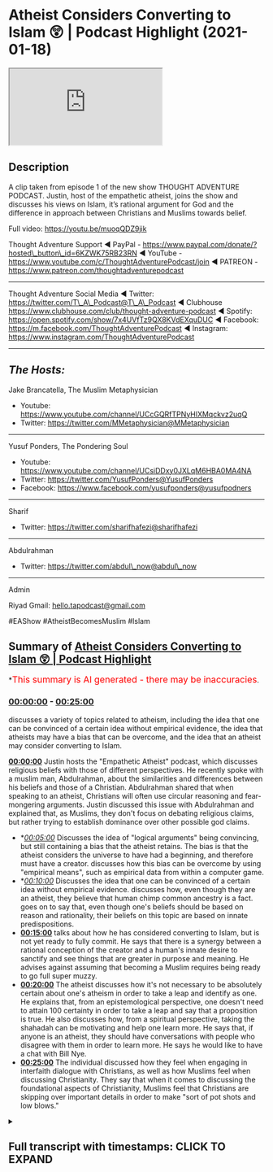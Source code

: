 # Atheist Considers Converting to Islam 😲 | Podcast Highlight (2021-01-18)

<iframe loading='lazy' src='https://www.youtube.com/embed/E9o_fE9QIFc'></iframe>

## Description

A clip taken from episode 1 of the new show THOUGHT ADVENTURE PODCAST. Justin, host of the empathetic atheist, joins the show and discusses his views on Islam, it’s rational argument for God and the difference in approach between Christians and Muslims towards belief.

Full video: https://youtu.be/muoqQDZ9jik

Thought Adventure Support
◄ PayPal - https://www.paypal.com/donate/?hosted\_button\_id=6KZWK75RB23RN
◄ YouTube - https://www.youtube.com/c/ThoughtAdventurePodcast/join
◄ PATREON - https://www.patreon.com/thoughtadventurepodcast

***

Thought Adventure Social Media
◄ Twitter: https://twitter.com/T\_A\_Podcast​​@T\_A\_Podcast
◄ Clubhouse https://www.clubhouse.com/club/thought-adventure-podcast
◄ Spotify: https://open.spotify.com/show/7x4UVfTz9QX8KVdEXquDUC
◄ Facebook: https://m.facebook.com/ThoughtAdventurePodcast
◄ Instagram: https://www.instagram.com/ThoughtAdventurePodcast​

***

## *The Hosts:*

Jake Brancatella, The Muslim Metaphysician

*   Youtube: https://www.youtube.com/channel/UCcGQRfTPNyHlXMqckvz2uqQ
*   Twitter:  https://twitter.com/MMetaphysician​​@MMetaphysician

***

Yusuf Ponders, The Pondering Soul

*   Youtube: https://www.youtube.com/channel/UCsiDDxy0JXLqM6HBA0MA4NA
*   Twitter: https://twitter.com/YusufPonders​​@YusufPonders
*   Facebook: https://www.facebook.com/yusufponders​@yusufpodners

***

Sharif

*   Twitter: https://twitter.com/sharifhafezi​​@sharifhafezi

***

Abdulrahman

*   Twitter: https://twitter.com/abdul\_now​@abdul\_now

***

Admin

Riyad
Gmail: hello.tapodcast@gmail.com

\#EAShow #AtheistBecomesMuslim #Islam

## Summary of [Atheist Considers Converting to Islam 😲 | Podcast Highlight](https://www.youtube.com/watch?v=E9o_fE9QIFc)

\*<span style="color:red; font-size:125%">This summary is AI generated - there may be inaccuracies</span>.

### [00:00:00](https://www.youtube.com/watch?v=E9o_fE9QIFc\&t=0) - [00:25:00](https://www.youtube.com/watch?v=E9o_fE9QIFc\&t=1500)

discusses a variety of topics related to atheism, including the idea that one can be convinced of a certain idea without empirical evidence, the idea that atheists may have a bias that can be overcome, and the idea that an atheist may consider converting to Islam.

**[00:00:00](https://www.youtube.com/watch?v=E9o_fE9QIFc\&t=0)** Justin hosts the "Empathetic Atheist" podcast, which discusses religious beliefs with those of different perspectives. He recently spoke with a muslim man, Abdulrahman, about the similarities and differences between his beliefs and those of a Christian. Abdulrahman shared that when speaking to an atheist, Christians will often use circular reasoning and fear-mongering arguments. Justin discussed this issue with Abdulrahman and explained that, as Muslims, they don't focus on debating religious claims, but rather trying to establish dominance over other possible god claims.

*   \**[00:05:00](https://www.youtube.com/watch?v=E9o_fE9QIFc\&t=300)* Discusses the idea of "logical arguments" being convincing, but still containing a bias that the atheist retains. The bias is that the atheist considers the universe to have had a beginning, and therefore must have a creator.  discusses how this bias can be overcome by using "empirical means", such as empirical data from within a computer game.
*   \**[00:10:00](https://www.youtube.com/watch?v=E9o_fE9QIFc\&t=600)* Discusses the idea that one can be convinced of a certain idea without empirical evidence. discusses how, even though they are an atheist, they believe that human chimp common ancestry is a fact. goes on to say that, even though one's beliefs should be based on reason and rationality, their beliefs on this topic are based on innate predispositions.
*   **[00:15:00](https://www.youtube.com/watch?v=E9o_fE9QIFc\&t=900)** talks about how he has considered converting to Islam, but is not yet ready to fully commit. He says that there is a synergy between a rational conception of the creator and a human's innate desire to sanctify and see things that are greater in purpose and meaning. He advises against assuming that becoming a Muslim requires being ready to go full super muzzy.
*   **[00:20:00](https://www.youtube.com/watch?v=E9o_fE9QIFc\&t=1200)** The atheist discusses how it's not necessary to be absolutely certain about one's atheism in order to take a leap and identify as one. He explains that, from an epistemological perspective, one doesn't need to attain 100 certainty in order to take a leap and say that a proposition is true. He also discusses how, from a spiritual perspective, taking the shahadah can be motivating and help one learn more. He says that, if anyone is an atheist, they should have conversations with people who disagree with them in order to learn more. He says he would like to have a chat with Bill Nye.
*   **[00:25:00](https://www.youtube.com/watch?v=E9o_fE9QIFc\&t=1500)** The individual discussed how they feel when engaging in interfaith dialogue with Christians, as well as how Muslims feel when discussing Christianity. They say that when it comes to discussing the foundational aspects of Christianity, Muslims feel that Christians are skipping over important details in order to make "sort of pot shots and low blows."

<details><summary><h2>Full transcript with timestamps: CLICK TO EXPAND</h2></summary>

[0:00:00](https://youtu.be/E9o_fE9QIFc?t=0) yeah so my name is justin i am the host\
[0:00:02](https://youtu.be/E9o_fE9QIFc?t=2) of the empathetic atheist show\
[0:00:04](https://youtu.be/E9o_fE9QIFc?t=4) uh i've had both uh uh sharif\
[0:00:07](https://youtu.be/E9o_fE9QIFc?t=7) and jake on the show before uh\
[0:00:10](https://youtu.be/E9o_fE9QIFc?t=10) abdulrahman have you been\
[0:00:11](https://youtu.be/E9o_fE9QIFc?t=11) have you been on before in one of the\
[0:00:13](https://youtu.be/E9o_fE9QIFc?t=13) after parties\
[0:00:15](https://youtu.be/E9o_fE9QIFc?t=15) we talk on a daily basis so yeah yeah\
[0:00:18](https://youtu.be/E9o_fE9QIFc?t=18) i didn't know you had all that hair\
[0:00:19](https://youtu.be/E9o_fE9QIFc?t=19) going on man i like it\
[0:00:21](https://youtu.be/E9o_fE9QIFc?t=21) i like it but i think i've only ever\
[0:00:25](https://youtu.be/E9o_fE9QIFc?t=25) been in the\
[0:00:26](https://youtu.be/E9o_fE9QIFc?t=26) the comments admiring all these glorious\
[0:00:28](https://youtu.be/E9o_fE9QIFc?t=28) beards that seem to appear on your show\
[0:00:32](https://youtu.be/E9o_fE9QIFc?t=32) proper son of birds but yeah i host the\
[0:00:34](https://youtu.be/E9o_fE9QIFc?t=34) empathetic atheist show\
[0:00:36](https://youtu.be/E9o_fE9QIFc?t=36) to uh where i have people on uh with\
[0:00:38](https://youtu.be/E9o_fE9QIFc?t=38) different beliefs different uh\
[0:00:39](https://youtu.be/E9o_fE9QIFc?t=39) perspectives on\
[0:00:41](https://youtu.be/E9o_fE9QIFc?t=41) spirituality or supernatural claims\
[0:00:43](https://youtu.be/E9o_fE9QIFc?t=43) anything like that and\
[0:00:45](https://youtu.be/E9o_fE9QIFc?t=45) figure out what they believe and why um\
[0:00:47](https://youtu.be/E9o_fE9QIFc?t=47) i\
[0:00:48](https://youtu.be/E9o_fE9QIFc?t=48) currently do not debate with uh with\
[0:00:51](https://youtu.be/E9o_fE9QIFc?t=51) muslims just for the simple fact that i\
[0:00:53](https://youtu.be/E9o_fE9QIFc?t=53) want to be honest enough\
[0:00:55](https://youtu.be/E9o_fE9QIFc?t=55) uh i don't debate with muslims on islam\
[0:00:57](https://youtu.be/E9o_fE9QIFc?t=57) because\
[0:00:58](https://youtu.be/E9o_fE9QIFc?t=58) i currently don't know enough to even\
[0:01:01](https://youtu.be/E9o_fE9QIFc?t=61) argue\
[0:01:02](https://youtu.be/E9o_fE9QIFc?t=62) against it i'm reading the quran i'm\
[0:01:05](https://youtu.be/E9o_fE9QIFc?t=65) sure\
[0:01:05](https://youtu.be/E9o_fE9QIFc?t=65) every single person in this room has\
[0:01:07](https://youtu.be/E9o_fE9QIFc?t=67) heard me recite multiple quranic verses\
[0:01:10](https://youtu.be/E9o_fE9QIFc?t=70) so i'm learning how to speak uh speak\
[0:01:13](https://youtu.be/E9o_fE9QIFc?t=73) arabic i'm learning how to read and\
[0:01:15](https://youtu.be/E9o_fE9QIFc?t=75) write arabic i want to be able to\
[0:01:17](https://youtu.be/E9o_fE9QIFc?t=77) understand it\
[0:01:19](https://youtu.be/E9o_fE9QIFc?t=79) and it can go either two ways either i'm\
[0:01:22](https://youtu.be/E9o_fE9QIFc?t=82) going to\
[0:01:24](https://youtu.be/E9o_fE9QIFc?t=84) recite the shahada that i've already\
[0:01:25](https://youtu.be/E9o_fE9QIFc?t=85) memorized well\
[0:01:27](https://youtu.be/E9o_fE9QIFc?t=87) i memorized it a few months ago i\
[0:01:29](https://youtu.be/E9o_fE9QIFc?t=89) wouldn't know if i'd be able to do it\
[0:01:30](https://youtu.be/E9o_fE9QIFc?t=90) exactly right now but\
[0:01:32](https://youtu.be/E9o_fE9QIFc?t=92) um but i've memorized it just in case or\
[0:01:34](https://youtu.be/E9o_fE9QIFc?t=94) i will be able to find issues and be\
[0:01:36](https://youtu.be/E9o_fE9QIFc?t=96) able to at a later point be able to uh\
[0:01:39](https://youtu.be/E9o_fE9QIFc?t=99) refute some of the claims that are in\
[0:01:41](https://youtu.be/E9o_fE9QIFc?t=101) the quran uh but\
[0:01:42](https://youtu.be/E9o_fE9QIFc?t=102) as of right now i just ask these guys\
[0:01:44](https://youtu.be/E9o_fE9QIFc?t=104) questions uh try and get their\
[0:01:46](https://youtu.be/E9o_fE9QIFc?t=106) perspective on it\
[0:01:47](https://youtu.be/E9o_fE9QIFc?t=107) because i don't think that it's\
[0:01:48](https://youtu.be/E9o_fE9QIFc?t=108) conducive to tell somebody that they're\
[0:01:51](https://youtu.be/E9o_fE9QIFc?t=111) just not looking at it right you\
[0:01:52](https://youtu.be/E9o_fE9QIFc?t=112) actually jump into what they believe\
[0:01:54](https://youtu.be/E9o_fE9QIFc?t=114) their world view\
[0:01:55](https://youtu.be/E9o_fE9QIFc?t=115) and then see if it's consistent within\
[0:01:58](https://youtu.be/E9o_fE9QIFc?t=118) their own belief system\
[0:01:59](https://youtu.be/E9o_fE9QIFc?t=119) justin i was going to ask you a question\
[0:02:01](https://youtu.be/E9o_fE9QIFc?t=121) actually um\
[0:02:03](https://youtu.be/E9o_fE9QIFc?t=123) so i was going to say uh you've\
[0:02:05](https://youtu.be/E9o_fE9QIFc?t=125) obviously came from a christian\
[0:02:06](https://youtu.be/E9o_fE9QIFc?t=126) background\
[0:02:08](https://youtu.be/E9o_fE9QIFc?t=128) and i think probably these discussions\
[0:02:11](https://youtu.be/E9o_fE9QIFc?t=131) have been the first time you probably\
[0:02:12](https://youtu.be/E9o_fE9QIFc?t=132) interacted with muslims\
[0:02:14](https://youtu.be/E9o_fE9QIFc?t=134) what's your perception in terms of the\
[0:02:16](https://youtu.be/E9o_fE9QIFc?t=136) similarities or differences that you've\
[0:02:18](https://youtu.be/E9o_fE9QIFc?t=138) come across when you talk to christians\
[0:02:20](https://youtu.be/E9o_fE9QIFc?t=140) as opposed to talking to muslims\
[0:02:22](https://youtu.be/E9o_fE9QIFc?t=142) um i don't\
[0:02:26](https://youtu.be/E9o_fE9QIFc?t=146) know a lot of the similarities except\
[0:02:28](https://youtu.be/E9o_fE9QIFc?t=148) that you both believe in\
[0:02:29](https://youtu.be/E9o_fE9QIFc?t=149) a god that's like one of the only\
[0:02:32](https://youtu.be/E9o_fE9QIFc?t=152) different what about the different you\
[0:02:34](https://youtu.be/E9o_fE9QIFc?t=154) know in terms of that the way\
[0:02:35](https://youtu.be/E9o_fE9QIFc?t=155) both groups approach things like belief\
[0:02:38](https://youtu.be/E9o_fE9QIFc?t=158) okay\
[0:02:38](https://youtu.be/E9o_fE9QIFc?t=158) so when speaking to an atheist\
[0:02:41](https://youtu.be/E9o_fE9QIFc?t=161) christians will say\
[0:02:42](https://youtu.be/E9o_fE9QIFc?t=162) i have this book right here\
[0:02:46](https://youtu.be/E9o_fE9QIFc?t=166) read it have faith jesus says so jesus\
[0:02:50](https://youtu.be/E9o_fE9QIFc?t=170) is god\
[0:02:51](https://youtu.be/E9o_fE9QIFc?t=171) and if you don't believe that you're\
[0:02:52](https://youtu.be/E9o_fE9QIFc?t=172) gonna burn in hell and it becomes a\
[0:02:54](https://youtu.be/E9o_fE9QIFc?t=174) circular argument to where\
[0:02:56](https://youtu.be/E9o_fE9QIFc?t=176) god exists because the bible says so and\
[0:02:59](https://youtu.be/E9o_fE9QIFc?t=179) the bible's the inherent word of god\
[0:03:01](https://youtu.be/E9o_fE9QIFc?t=181) which proves the bible\
[0:03:02](https://youtu.be/E9o_fE9QIFc?t=182) that proves god and it just keeps going\
[0:03:04](https://youtu.be/E9o_fE9QIFc?t=184) in a circle\
[0:03:05](https://youtu.be/E9o_fE9QIFc?t=185) um and it's fear-mongering and circular\
[0:03:09](https://youtu.be/E9o_fE9QIFc?t=189) reasoning\
[0:03:09](https://youtu.be/E9o_fE9QIFc?t=189) that comes from the christian when\
[0:03:11](https://youtu.be/E9o_fE9QIFc?t=191) speaking to me um\
[0:03:13](https://youtu.be/E9o_fE9QIFc?t=193) and then when i speak to you guys on a\
[0:03:15](https://youtu.be/E9o_fE9QIFc?t=195) daily basis we go through philosophical\
[0:03:18](https://youtu.be/E9o_fE9QIFc?t=198) arguments where you take your belief\
[0:03:19](https://youtu.be/E9o_fE9QIFc?t=199) system you you have you guys haven't\
[0:03:21](https://youtu.be/E9o_fE9QIFc?t=201) even brought up\
[0:03:22](https://youtu.be/E9o_fE9QIFc?t=202) a single quranic verse when speaking\
[0:03:25](https://youtu.be/E9o_fE9QIFc?t=205) with me\
[0:03:26](https://youtu.be/E9o_fE9QIFc?t=206) not yet we're not to that point yet\
[0:03:27](https://youtu.be/E9o_fE9QIFc?t=207) we're simply just\
[0:03:29](https://youtu.be/E9o_fE9QIFc?t=209) getting me to the point where i'm\
[0:03:30](https://youtu.be/E9o_fE9QIFc?t=210) understanding that it is possible that\
[0:03:32](https://youtu.be/E9o_fE9QIFc?t=212) for there to be\
[0:03:33](https://youtu.be/E9o_fE9QIFc?t=213) a necessary being looking at the kalam\
[0:03:35](https://youtu.be/E9o_fE9QIFc?t=215) the contingency the necessary being\
[0:03:38](https://youtu.be/E9o_fE9QIFc?t=218) everything like that and then we then we\
[0:03:40](https://youtu.be/E9o_fE9QIFc?t=220) move forward and\
[0:03:41](https://youtu.be/E9o_fE9QIFc?t=221) i can't i think we're at the point where\
[0:03:43](https://youtu.be/E9o_fE9QIFc?t=223) you guys are like okay now we can look\
[0:03:45](https://youtu.be/E9o_fE9QIFc?t=225) at the quran\
[0:03:46](https://youtu.be/E9o_fE9QIFc?t=226) and see what's inside of this book um\
[0:03:50](https://youtu.be/E9o_fE9QIFc?t=230) to to establish uh some type of\
[0:03:52](https://youtu.be/E9o_fE9QIFc?t=232) dominancy\
[0:03:53](https://youtu.be/E9o_fE9QIFc?t=233) over other possible god claims\
[0:03:56](https://youtu.be/E9o_fE9QIFc?t=236) um so i would say there's a big\
[0:03:58](https://youtu.be/E9o_fE9QIFc?t=238) difference between those right there\
[0:04:00](https://youtu.be/E9o_fE9QIFc?t=240) yeah so we we what you're saying is as\
[0:04:02](https://youtu.be/E9o_fE9QIFc?t=242) muslims we don't really come across as a\
[0:04:04](https://youtu.be/E9o_fE9QIFc?t=244) witch presupposing the quran\
[0:04:06](https://youtu.be/E9o_fE9QIFc?t=246) and saying to people right you've got to\
[0:04:08](https://youtu.be/E9o_fE9QIFc?t=248) believe it because the quran says so we\
[0:04:10](https://youtu.be/E9o_fE9QIFc?t=250) try and\
[0:04:10](https://youtu.be/E9o_fE9QIFc?t=250) demonstrate some evidences arguments for\
[0:04:13](https://youtu.be/E9o_fE9QIFc?t=253) the positions that we hold in the first\
[0:04:15](https://youtu.be/E9o_fE9QIFc?t=255) one is obviously the belief in a creator\
[0:04:17](https://youtu.be/E9o_fE9QIFc?t=257) as muslims would say allah subhanahu wa\
[0:04:20](https://youtu.be/E9o_fE9QIFc?t=260) what is your\
[0:04:22](https://youtu.be/E9o_fE9QIFc?t=262) thinking about some of the arguments\
[0:04:24](https://youtu.be/E9o_fE9QIFc?t=264) that have been presented so far\
[0:04:25](https://youtu.be/E9o_fE9QIFc?t=265) for the existence of what you mentioned\
[0:04:28](https://youtu.be/E9o_fE9QIFc?t=268) the necessary being\
[0:04:30](https://youtu.be/E9o_fE9QIFc?t=270) um we don't need to debate it here no\
[0:04:32](https://youtu.be/E9o_fE9QIFc?t=272) that's fine\
[0:04:34](https://youtu.be/E9o_fE9QIFc?t=274) to be completely honest with you on it\
[0:04:36](https://youtu.be/E9o_fE9QIFc?t=276) was stepping completely outside\
[0:04:39](https://youtu.be/E9o_fE9QIFc?t=279) throwing away as many biases as i have\
[0:04:41](https://youtu.be/E9o_fE9QIFc?t=281) which i would agree that everybody has\
[0:04:43](https://youtu.be/E9o_fE9QIFc?t=283) has a bias of some sort um trying to\
[0:04:46](https://youtu.be/E9o_fE9QIFc?t=286) throw as many of those out the window\
[0:04:48](https://youtu.be/E9o_fE9QIFc?t=288) and not focus on those\
[0:04:50](https://youtu.be/E9o_fE9QIFc?t=290) they're quite with my with my frame of\
[0:04:54](https://youtu.be/E9o_fE9QIFc?t=294) knowledge they're quite um\
[0:04:56](https://youtu.be/E9o_fE9QIFc?t=296) convincing um just to think that you\
[0:04:59](https://youtu.be/E9o_fE9QIFc?t=299) know well if the the universe is you\
[0:05:01](https://youtu.be/E9o_fE9QIFc?t=301) know for example if the universe is\
[0:05:03](https://youtu.be/E9o_fE9QIFc?t=303) eternal\
[0:05:04](https://youtu.be/E9o_fE9QIFc?t=304) um then there's a infinite amount of\
[0:05:08](https://youtu.be/E9o_fE9QIFc?t=308) causes and effects that proceed at this\
[0:05:09](https://youtu.be/E9o_fE9QIFc?t=309) moment right now so how could we ever\
[0:05:11](https://youtu.be/E9o_fE9QIFc?t=311) get to this moment right now if it\
[0:05:12](https://youtu.be/E9o_fE9QIFc?t=312) didn't have a beginning\
[0:05:13](https://youtu.be/E9o_fE9QIFc?t=313) like that makes sense that's convincing\
[0:05:15](https://youtu.be/E9o_fE9QIFc?t=315) it's logical\
[0:05:16](https://youtu.be/E9o_fE9QIFc?t=316) i still the one bias that i hold on to\
[0:05:19](https://youtu.be/E9o_fE9QIFc?t=319) is though\
[0:05:19](https://youtu.be/E9o_fE9QIFc?t=319) even though i think that's extremely\
[0:05:22](https://youtu.be/E9o_fE9QIFc?t=322) logical\
[0:05:23](https://youtu.be/E9o_fE9QIFc?t=323) and makes a lot of sense\
[0:05:27](https://youtu.be/E9o_fE9QIFc?t=327) i'm still stuck with this okay so the\
[0:05:29](https://youtu.be/E9o_fE9QIFc?t=329) premises of the logical syllogism\
[0:05:32](https://youtu.be/E9o_fE9QIFc?t=332) need to be backed up by some type of\
[0:05:34](https://youtu.be/E9o_fE9QIFc?t=334) empirical means\
[0:05:36](https://youtu.be/E9o_fE9QIFc?t=336) so i'm not calling myself an empiricist\
[0:05:40](https://youtu.be/E9o_fE9QIFc?t=340) but i still value empirical data to a\
[0:05:43](https://youtu.be/E9o_fE9QIFc?t=343) point to where\
[0:05:44](https://youtu.be/E9o_fE9QIFc?t=344) i'm not fully convinced\
[0:05:47](https://youtu.be/E9o_fE9QIFc?t=347) that these are true until i have in it's\
[0:05:50](https://youtu.be/E9o_fE9QIFc?t=350) it's almost\
[0:05:50](https://youtu.be/E9o_fE9QIFc?t=350) a little bit past skepticism at that\
[0:05:53](https://youtu.be/E9o_fE9QIFc?t=353) point when we're speaking of just\
[0:05:54](https://youtu.be/E9o_fE9QIFc?t=354) logical arguments\
[0:05:55](https://youtu.be/E9o_fE9QIFc?t=355) can answer your question justin do you\
[0:05:57](https://youtu.be/E9o_fE9QIFc?t=357) like computer games um\
[0:05:59](https://youtu.be/E9o_fE9QIFc?t=359) i don't play too many games not\
[0:06:01](https://youtu.be/E9o_fE9QIFc?t=361) especially not on the computer but\
[0:06:03](https://youtu.be/E9o_fE9QIFc?t=363) but you've played games before console\
[0:06:06](https://youtu.be/E9o_fE9QIFc?t=366) games yeah yeah or anything like it like\
[0:06:08](https://youtu.be/E9o_fE9QIFc?t=368) there's a\
[0:06:08](https://youtu.be/E9o_fE9QIFc?t=368) you have these online multiplayer games\
[0:06:10](https://youtu.be/E9o_fE9QIFc?t=370) sometimes have you ever played anything\
[0:06:12](https://youtu.be/E9o_fE9QIFc?t=372) like that or\
[0:06:13](https://youtu.be/E9o_fE9QIFc?t=373) yeah yeah i've played those before all\
[0:06:15](https://youtu.be/E9o_fE9QIFc?t=375) right so imagine there's this uh\
[0:06:17](https://youtu.be/E9o_fE9QIFc?t=377) world like world of warcraft right it's\
[0:06:20](https://youtu.be/E9o_fE9QIFc?t=380) a computer program\
[0:06:22](https://youtu.be/E9o_fE9QIFc?t=382) and uh the people that made it or the\
[0:06:24](https://youtu.be/E9o_fE9QIFc?t=384) person that made it\
[0:06:26](https://youtu.be/E9o_fE9QIFc?t=386) um has created these little beings in\
[0:06:29](https://youtu.be/E9o_fE9QIFc?t=389) there\
[0:06:29](https://youtu.be/E9o_fE9QIFc?t=389) with uh conscious like they they\
[0:06:33](https://youtu.be/E9o_fE9QIFc?t=393) are self-aware they're intelligent they\
[0:06:35](https://youtu.be/E9o_fE9QIFc?t=395) can converse with each other\
[0:06:37](https://youtu.be/E9o_fE9QIFc?t=397) have you muted yourself on purpose\
[0:06:40](https://youtu.be/E9o_fE9QIFc?t=400) um so they're self-aware and they can\
[0:06:41](https://youtu.be/E9o_fE9QIFc?t=401) talk to each other um\
[0:06:43](https://youtu.be/E9o_fE9QIFc?t=403) and then one of them you you talk to him\
[0:06:47](https://youtu.be/E9o_fE9QIFc?t=407) and you're you're communicating with him\
[0:06:49](https://youtu.be/E9o_fE9QIFc?t=409) but you choose him because he's\
[0:06:51](https://youtu.be/E9o_fE9QIFc?t=411) he's showing particular characteristics\
[0:06:52](https://youtu.be/E9o_fE9QIFc?t=412) as making you favor him above all the\
[0:06:55](https://youtu.be/E9o_fE9QIFc?t=415) others\
[0:06:55](https://youtu.be/E9o_fE9QIFc?t=415) and the reason you're favoring him above\
[0:06:57](https://youtu.be/E9o_fE9QIFc?t=417) all the others is because if you try\
[0:06:58](https://youtu.be/E9o_fE9QIFc?t=418) talking to someone who didn't have these\
[0:07:00](https://youtu.be/E9o_fE9QIFc?t=420) characteristics\
[0:07:01](https://youtu.be/E9o_fE9QIFc?t=421) it would go to their head or you know\
[0:07:03](https://youtu.be/E9o_fE9QIFc?t=423) they may express it in a\
[0:07:05](https://youtu.be/E9o_fE9QIFc?t=425) problematic way and so you pick a\
[0:07:07](https://youtu.be/E9o_fE9QIFc?t=427) particular one you talk to him you say\
[0:07:09](https://youtu.be/E9o_fE9QIFc?t=429) spread my message\
[0:07:10](https://youtu.be/E9o_fE9QIFc?t=430) and he does and um he's telling everyone\
[0:07:13](https://youtu.be/E9o_fE9QIFc?t=433) listen\
[0:07:14](https://youtu.be/E9o_fE9QIFc?t=434) there's this being it's made uh this\
[0:07:17](https://youtu.be/E9o_fE9QIFc?t=437) world that we live in\
[0:07:18](https://youtu.be/E9o_fE9QIFc?t=438) all these things everything around us\
[0:07:20](https://youtu.be/E9o_fE9QIFc?t=440) it's all been made uh by this being and\
[0:07:22](https://youtu.be/E9o_fE9QIFc?t=442) it's communicating and it's giving\
[0:07:23](https://youtu.be/E9o_fE9QIFc?t=443) guidance\
[0:07:24](https://youtu.be/E9o_fE9QIFc?t=444) to me uh to give to you a lot so that we\
[0:07:27](https://youtu.be/E9o_fE9QIFc?t=447) can all\
[0:07:27](https://youtu.be/E9o_fE9QIFc?t=447) get along much better and work well and\
[0:07:31](https://youtu.be/E9o_fE9QIFc?t=451) do what it is that we should be doing\
[0:07:33](https://youtu.be/E9o_fE9QIFc?t=453) and they all say\
[0:07:34](https://youtu.be/E9o_fE9QIFc?t=454) uh we need our empirical evidence you\
[0:07:37](https://youtu.be/E9o_fE9QIFc?t=457) need to get something that we can see in\
[0:07:39](https://youtu.be/E9o_fE9QIFc?t=459) this world that is in the computer game\
[0:07:42](https://youtu.be/E9o_fE9QIFc?t=462) that proves the existence of the thing\
[0:07:44](https://youtu.be/E9o_fE9QIFc?t=464) that created it\
[0:07:45](https://youtu.be/E9o_fE9QIFc?t=465) or another shorter example it's like i\
[0:07:49](https://youtu.be/E9o_fE9QIFc?t=469) show you a painting\
[0:07:51](https://youtu.be/E9o_fE9QIFc?t=471) and then you say that no i want to\
[0:07:54](https://youtu.be/E9o_fE9QIFc?t=474) believe there's a painter\
[0:07:55](https://youtu.be/E9o_fE9QIFc?t=475) it seems very rational that this painter\
[0:07:58](https://youtu.be/E9o_fE9QIFc?t=478) exists and he painted this painting\
[0:08:00](https://youtu.be/E9o_fE9QIFc?t=480) but i need you to show me evidence in\
[0:08:03](https://youtu.be/E9o_fE9QIFc?t=483) the painting\
[0:08:04](https://youtu.be/E9o_fE9QIFc?t=484) you can't go beyond the painting you've\
[0:08:07](https://youtu.be/E9o_fE9QIFc?t=487) got to show me evidence off the painter\
[0:08:10](https://youtu.be/E9o_fE9QIFc?t=490) in the painting it can't go beyond that\
[0:08:13](https://youtu.be/E9o_fE9QIFc?t=493) do you see an issue with i think i see\
[0:08:15](https://youtu.be/E9o_fE9QIFc?t=495) the issue i see the exact issue that\
[0:08:17](https://youtu.be/E9o_fE9QIFc?t=497) you're speaking of\
[0:08:18](https://youtu.be/E9o_fE9QIFc?t=498) and do you see how that relates to you\
[0:08:20](https://youtu.be/E9o_fE9QIFc?t=500) with this issue\
[0:08:22](https://youtu.be/E9o_fE9QIFc?t=502) yeah i totally understand it makes\
[0:08:24](https://youtu.be/E9o_fE9QIFc?t=504) complete sense the way you're explaining\
[0:08:26](https://youtu.be/E9o_fE9QIFc?t=506) it\
[0:08:26](https://youtu.be/E9o_fE9QIFc?t=506) okay so how would you then react to\
[0:08:30](https://youtu.be/E9o_fE9QIFc?t=510) trying to get rid of this bias um\
[0:08:34](https://youtu.be/E9o_fE9QIFc?t=514) just said you think it's more like like\
[0:08:35](https://youtu.be/E9o_fE9QIFc?t=515) almost we had elmo on and he said he's\
[0:08:37](https://youtu.be/E9o_fE9QIFc?t=517) got this spiritual feeling in his heart\
[0:08:40](https://youtu.be/E9o_fE9QIFc?t=520) for the whole thing the atheist fiddler\
[0:08:42](https://youtu.be/E9o_fE9QIFc?t=522) do you think do you think you've got a\
[0:08:43](https://youtu.be/E9o_fE9QIFc?t=523) similar like i've just got this feeling\
[0:08:45](https://youtu.be/E9o_fE9QIFc?t=525) in my heart that i need empirical\
[0:08:47](https://youtu.be/E9o_fE9QIFc?t=527) evidence\
[0:08:48](https://youtu.be/E9o_fE9QIFc?t=528) to see god no no i i think it's just a\
[0:08:52](https://youtu.be/E9o_fE9QIFc?t=532) standard\
[0:08:52](https://youtu.be/E9o_fE9QIFc?t=532) that i've been set up with and we don't\
[0:08:55](https://youtu.be/E9o_fE9QIFc?t=535) have to go down this route because i\
[0:08:56](https://youtu.be/E9o_fE9QIFc?t=536) know i talk about this way too often\
[0:08:58](https://youtu.be/E9o_fE9QIFc?t=538) determine isn't subscribing to heart\
[0:09:00](https://youtu.be/E9o_fE9QIFc?t=540) determinism yeah\
[0:09:02](https://youtu.be/E9o_fE9QIFc?t=542) so yeah\
[0:09:05](https://youtu.be/E9o_fE9QIFc?t=545) sorry let's add to that because because\
[0:09:07](https://youtu.be/E9o_fE9QIFc?t=547) i think\
[0:09:08](https://youtu.be/E9o_fE9QIFc?t=548) like because you're talking about\
[0:09:09](https://youtu.be/E9o_fE9QIFc?t=549) cosmological arguments right um\
[0:09:12](https://youtu.be/E9o_fE9QIFc?t=552) specifically the contingency argument it\
[0:09:14](https://youtu.be/E9o_fE9QIFc?t=554) is kind of empirical in the sense that\
[0:09:16](https://youtu.be/E9o_fE9QIFc?t=556) what it does is it points to the\
[0:09:18](https://youtu.be/E9o_fE9QIFc?t=558) to to the observable and it makes an\
[0:09:21](https://youtu.be/E9o_fE9QIFc?t=561) inference to the unobservable so in a\
[0:09:23](https://youtu.be/E9o_fE9QIFc?t=563) sense it is empirical\
[0:09:24](https://youtu.be/E9o_fE9QIFc?t=564) it isn't scientific but it isn't\
[0:09:27](https://youtu.be/E9o_fE9QIFc?t=567) empirical like\
[0:09:28](https://youtu.be/E9o_fE9QIFc?t=568) in the sense that it does use the\
[0:09:30](https://youtu.be/E9o_fE9QIFc?t=570) contingent world or the observable world\
[0:09:33](https://youtu.be/E9o_fE9QIFc?t=573) around us as a basis for the inference\
[0:09:36](https://youtu.be/E9o_fE9QIFc?t=576) that god exists\
[0:09:38](https://youtu.be/E9o_fE9QIFc?t=578) yeah yeah i can understand that i can\
[0:09:40](https://youtu.be/E9o_fE9QIFc?t=580) definitely understand that\
[0:09:43](https://youtu.be/E9o_fE9QIFc?t=583) so what i was what i was basically\
[0:09:45](https://youtu.be/E9o_fE9QIFc?t=585) getting at was that\
[0:09:48](https://youtu.be/E9o_fE9QIFc?t=588) i can't choose what i'm convinced of um\
[0:09:51](https://youtu.be/E9o_fE9QIFc?t=591) and i can't choose what convinces me um\
[0:09:54](https://youtu.be/E9o_fE9QIFc?t=594) i have a certain standards of evidence\
[0:09:57](https://youtu.be/E9o_fE9QIFc?t=597) that is set up\
[0:09:59](https://youtu.be/E9o_fE9QIFc?t=599) to where i either accept a proposition\
[0:10:03](https://youtu.be/E9o_fE9QIFc?t=603) or i deny the\
[0:10:04](https://youtu.be/E9o_fE9QIFc?t=604) proposition if there's a separate\
[0:10:07](https://youtu.be/E9o_fE9QIFc?t=607) argument that can be made\
[0:10:08](https://youtu.be/E9o_fE9QIFc?t=608) that can convince me that a different\
[0:10:11](https://youtu.be/E9o_fE9QIFc?t=611) standards of evidence\
[0:10:13](https://youtu.be/E9o_fE9QIFc?t=613) is more reasonable then my can\
[0:10:16](https://youtu.be/E9o_fE9QIFc?t=616) my my standards of conviction would then\
[0:10:19](https://youtu.be/E9o_fE9QIFc?t=619) change do you understand what i'm saying\
[0:10:21](https://youtu.be/E9o_fE9QIFc?t=621) but we you know i was going to say\
[0:10:25](https://youtu.be/E9o_fE9QIFc?t=625) justin you know that isn't we had the\
[0:10:27](https://youtu.be/E9o_fE9QIFc?t=627) discussion about\
[0:10:28](https://youtu.be/E9o_fE9QIFc?t=628) causality i mean even on your show i had\
[0:10:31](https://youtu.be/E9o_fE9QIFc?t=631) this discussion about how it's\
[0:10:32](https://youtu.be/E9o_fE9QIFc?t=632) presupposed within the scientific method\
[0:10:35](https://youtu.be/E9o_fE9QIFc?t=635) um so you know we accept this particular\
[0:10:38](https://youtu.be/E9o_fE9QIFc?t=638) idea even though we haven't got\
[0:10:40](https://youtu.be/E9o_fE9QIFc?t=640) empirical evidence for it\
[0:10:42](https://youtu.be/E9o_fE9QIFc?t=642) you know because it makes sense of the\
[0:10:43](https://youtu.be/E9o_fE9QIFc?t=643) universe around us\
[0:10:45](https://youtu.be/E9o_fE9QIFc?t=645) so i'm saying is on the same basis we\
[0:10:48](https://youtu.be/E9o_fE9QIFc?t=648) can make sense of the universe around us\
[0:10:50](https://youtu.be/E9o_fE9QIFc?t=650) by referring to a necessary being yeah\
[0:10:53](https://youtu.be/E9o_fE9QIFc?t=653) and\
[0:10:54](https://youtu.be/E9o_fE9QIFc?t=654) and and you what i my personal opinion\
[0:10:57](https://youtu.be/E9o_fE9QIFc?t=657) on this justin is that i think that\
[0:10:59](https://youtu.be/E9o_fE9QIFc?t=659) you're it's more of a\
[0:11:00](https://youtu.be/E9o_fE9QIFc?t=660) it's almost like a psychological thing\
[0:11:03](https://youtu.be/E9o_fE9QIFc?t=663) you want to like sort of that\
[0:11:04](https://youtu.be/E9o_fE9QIFc?t=664) light bulb moment you know where you\
[0:11:06](https://youtu.be/E9o_fE9QIFc?t=666) know the holy spirit and all the\
[0:11:09](https://youtu.be/E9o_fE9QIFc?t=669) gods the clouds are no vanilla\
[0:11:12](https://youtu.be/E9o_fE9QIFc?t=672) shrimp\
[0:11:17](https://youtu.be/E9o_fE9QIFc?t=677) i've always looked at it is it's not\
[0:11:19](https://youtu.be/E9o_fE9QIFc?t=679) really about\
[0:11:20](https://youtu.be/E9o_fE9QIFc?t=680) the emotional impact of the feeling per\
[0:11:23](https://youtu.be/E9o_fE9QIFc?t=683) se\
[0:11:24](https://youtu.be/E9o_fE9QIFc?t=684) it's about the sincerity of the idea do\
[0:11:26](https://youtu.be/E9o_fE9QIFc?t=686) i agree upon this idea\
[0:11:28](https://youtu.be/E9o_fE9QIFc?t=688) it respects my emotions yeah and i know\
[0:11:30](https://youtu.be/E9o_fE9QIFc?t=690) emotion\
[0:11:31](https://youtu.be/E9o_fE9QIFc?t=691) sounds like i'm saying oh you're just\
[0:11:33](https://youtu.be/E9o_fE9QIFc?t=693) being emotional i'm not saying that\
[0:11:34](https://youtu.be/E9o_fE9QIFc?t=694) because obviously for you it's like\
[0:11:35](https://youtu.be/E9o_fE9QIFc?t=695) you know there's something that's\
[0:11:37](https://youtu.be/E9o_fE9QIFc?t=697) holding you back and i'm saying that\
[0:11:40](https://youtu.be/E9o_fE9QIFc?t=700) just dripping everything away just on\
[0:11:42](https://youtu.be/E9o_fE9QIFc?t=702) the basis of the idea and being\
[0:11:43](https://youtu.be/E9o_fE9QIFc?t=703) consistent on the idea\
[0:11:45](https://youtu.be/E9o_fE9QIFc?t=705) can we conclude that there is a\
[0:11:47](https://youtu.be/E9o_fE9QIFc?t=707) necessary being\
[0:11:48](https://youtu.be/E9o_fE9QIFc?t=708) you mentioned you want empirical facts\
[0:11:50](https://youtu.be/E9o_fE9QIFc?t=710) for the empirical evidence for the\
[0:11:51](https://youtu.be/E9o_fE9QIFc?t=711) premises as abdulrahman mentioned\
[0:11:53](https://youtu.be/E9o_fE9QIFc?t=713) well the premises are built you know if\
[0:11:55](https://youtu.be/E9o_fE9QIFc?t=715) you want to say every contingent being\
[0:11:58](https://youtu.be/E9o_fE9QIFc?t=718) requires a cause or an explanation\
[0:11:59](https://youtu.be/E9o_fE9QIFc?t=719) that's what we sense of the reality or\
[0:12:01](https://youtu.be/E9o_fE9QIFc?t=721) if you want to say\
[0:12:02](https://youtu.be/E9o_fE9QIFc?t=722) everything that begins to exist as a\
[0:12:04](https://youtu.be/E9o_fE9QIFc?t=724) cause the universe begins to exist\
[0:12:06](https://youtu.be/E9o_fE9QIFc?t=726) therefore the universe has to go that's\
[0:12:07](https://youtu.be/E9o_fE9QIFc?t=727) all empirical the empiricism and science\
[0:12:10](https://youtu.be/E9o_fE9QIFc?t=730) proves that point at the moment at this\
[0:12:11](https://youtu.be/E9o_fE9QIFc?t=731) moment in time the rest of the\
[0:12:13](https://youtu.be/E9o_fE9QIFc?t=733) discussion is just a logical entailment\
[0:12:15](https://youtu.be/E9o_fE9QIFc?t=735) of that\
[0:12:15](https://youtu.be/E9o_fE9QIFc?t=735) like for example all men are mortal\
[0:12:19](https://youtu.be/E9o_fE9QIFc?t=739) john is a man therefore john is mortal\
[0:12:21](https://youtu.be/E9o_fE9QIFc?t=741) that's just a logical entailment of what\
[0:12:23](https://youtu.be/E9o_fE9QIFc?t=743) we can sense around us\
[0:12:24](https://youtu.be/E9o_fE9QIFc?t=744) so i'm just saying just based on that\
[0:12:27](https://youtu.be/E9o_fE9QIFc?t=747) idea\
[0:12:29](https://youtu.be/E9o_fE9QIFc?t=749) yeah forget about whether i'm getting a\
[0:12:30](https://youtu.be/E9o_fE9QIFc?t=750) light bulb moment or not\
[0:12:32](https://youtu.be/E9o_fE9QIFc?t=752) can i be convinced on that idea\
[0:12:35](https://youtu.be/E9o_fE9QIFc?t=755) i mean to to add to that to that to that\
[0:12:37](https://youtu.be/E9o_fE9QIFc?t=757) because i like using this example\
[0:12:39](https://youtu.be/E9o_fE9QIFc?t=759) um like human chimp common ancestry\
[0:12:42](https://youtu.be/E9o_fE9QIFc?t=762) right you you believe in it clearly as\
[0:12:44](https://youtu.be/E9o_fE9QIFc?t=764) an atheist i think you do\
[0:12:46](https://youtu.be/E9o_fE9QIFc?t=766) uh what it does is basically it makes an\
[0:12:49](https://youtu.be/E9o_fE9QIFc?t=769) inference from the observable data to\
[0:12:51](https://youtu.be/E9o_fE9QIFc?t=771) the unobservable\
[0:12:55](https://youtu.be/E9o_fE9QIFc?t=775) which is human chimp common ancestry we\
[0:12:57](https://youtu.be/E9o_fE9QIFc?t=777) don't have direct observable evidence of\
[0:13:00](https://youtu.be/E9o_fE9QIFc?t=780) it but what it does is that it\
[0:13:01](https://youtu.be/E9o_fE9QIFc?t=781) kind of interprets the evidence in the\
[0:13:03](https://youtu.be/E9o_fE9QIFc?t=783) most coherent way possible to make that\
[0:13:05](https://youtu.be/E9o_fE9QIFc?t=785) inference from the observable\
[0:13:07](https://youtu.be/E9o_fE9QIFc?t=787) to the unobservable and now i'm not\
[0:13:09](https://youtu.be/E9o_fE9QIFc?t=789) trying to put science at the same\
[0:13:11](https://youtu.be/E9o_fE9QIFc?t=791) epistemic level of these logical and\
[0:13:14](https://youtu.be/E9o_fE9QIFc?t=794) rational discussions we're having here\
[0:13:16](https://youtu.be/E9o_fE9QIFc?t=796) we we could discuss that we can discuss\
[0:13:18](https://youtu.be/E9o_fE9QIFc?t=798) epistemology\
[0:13:18](https://youtu.be/E9o_fE9QIFc?t=798) but what i'm saying is the idea is\
[0:13:21](https://youtu.be/E9o_fE9QIFc?t=801) exactly the same\
[0:13:22](https://youtu.be/E9o_fE9QIFc?t=802) in the sense that you make an inference\
[0:13:24](https://youtu.be/E9o_fE9QIFc?t=804) from the observable or the empirical\
[0:13:26](https://youtu.be/E9o_fE9QIFc?t=806) to the unobservable and people do that\
[0:13:29](https://youtu.be/E9o_fE9QIFc?t=809) all the time\
[0:13:32](https://youtu.be/E9o_fE9QIFc?t=812) yeah yeah i i totally agree with you i i\
[0:13:35](https://youtu.be/E9o_fE9QIFc?t=815) agree with everything you guys are\
[0:13:37](https://youtu.be/E9o_fE9QIFc?t=817) saying\
[0:13:38](https://youtu.be/E9o_fE9QIFc?t=818) um it's it's something that\
[0:13:41](https://youtu.be/E9o_fE9QIFc?t=821) that if you would understand is is for\
[0:13:43](https://youtu.be/E9o_fE9QIFc?t=823) for right now within my understanding is\
[0:13:45](https://youtu.be/E9o_fE9QIFc?t=825) out of my control\
[0:13:46](https://youtu.be/E9o_fE9QIFc?t=826) my conviction is completely out of my\
[0:13:49](https://youtu.be/E9o_fE9QIFc?t=829) control on what i'm convinced of\
[0:13:51](https://youtu.be/E9o_fE9QIFc?t=831) i'm basically an observer sitting back\
[0:13:53](https://youtu.be/E9o_fE9QIFc?t=833) listening to everything that everybody's\
[0:13:55](https://youtu.be/E9o_fE9QIFc?t=835) saying and\
[0:13:56](https://youtu.be/E9o_fE9QIFc?t=836) whatever clicks clicks and whatever\
[0:13:57](https://youtu.be/E9o_fE9QIFc?t=837) doesn't doesn't\
[0:13:59](https://youtu.be/E9o_fE9QIFc?t=839) well we don't want to go down that route\
[0:14:01](https://youtu.be/E9o_fE9QIFc?t=841) of the like reliability of rational\
[0:14:03](https://youtu.be/E9o_fE9QIFc?t=843) faculties because we\
[0:14:05](https://youtu.be/E9o_fE9QIFc?t=845) like really add that discussion like\
[0:14:08](https://youtu.be/E9o_fE9QIFc?t=848) that but but the thing is do you want\
[0:14:11](https://youtu.be/E9o_fE9QIFc?t=851) your beliefs to be rational\
[0:14:13](https://youtu.be/E9o_fE9QIFc?t=853) i don't want to use the word want\
[0:14:15](https://youtu.be/E9o_fE9QIFc?t=855) because i mean\
[0:14:17](https://youtu.be/E9o_fE9QIFc?t=857) misunderstood me there before but in a\
[0:14:20](https://youtu.be/E9o_fE9QIFc?t=860) sense are your beliefs\
[0:14:21](https://youtu.be/E9o_fE9QIFc?t=861) supposed to be rational should they be\
[0:14:25](https://youtu.be/E9o_fE9QIFc?t=865) rational\
[0:14:26](https://youtu.be/E9o_fE9QIFc?t=866) yeah should they i would agree that they\
[0:14:30](https://youtu.be/E9o_fE9QIFc?t=870) should be rational yeah yeah\
[0:14:33](https://youtu.be/E9o_fE9QIFc?t=873) yeah made an interesting comment on this\
[0:14:35](https://youtu.be/E9o_fE9QIFc?t=875) as i said he said uh well see abdullah\
[0:14:38](https://youtu.be/E9o_fE9QIFc?t=878) ali al and lucy made the same point\
[0:14:40](https://youtu.be/E9o_fE9QIFc?t=880) philosophical arguments\
[0:14:42](https://youtu.be/E9o_fE9QIFc?t=882) hardly affects an overall change uh i\
[0:14:44](https://youtu.be/E9o_fE9QIFc?t=884) still think the innate predisposition to\
[0:14:46](https://youtu.be/E9o_fE9QIFc?t=886) god\
[0:14:47](https://youtu.be/E9o_fE9QIFc?t=887) and studying islam uh especially the\
[0:14:49](https://youtu.be/E9o_fE9QIFc?t=889) surah\
[0:14:50](https://youtu.be/E9o_fE9QIFc?t=890) is probably the biggest motivating and\
[0:14:52](https://youtu.be/E9o_fE9QIFc?t=892) as well\
[0:14:53](https://youtu.be/E9o_fE9QIFc?t=893) obviously coming from a non-muslim\
[0:14:55](https://youtu.be/E9o_fE9QIFc?t=895) background and i don't know to what\
[0:14:57](https://youtu.be/E9o_fE9QIFc?t=897) degree jake\
[0:14:58](https://youtu.be/E9o_fE9QIFc?t=898) can relate to this as well and but\
[0:15:00](https://youtu.be/E9o_fE9QIFc?t=900) sometimes i feel like\
[0:15:01](https://youtu.be/E9o_fE9QIFc?t=901) one of the biggest obstacle for like\
[0:15:04](https://youtu.be/E9o_fE9QIFc?t=904) white westerners\
[0:15:05](https://youtu.be/E9o_fE9QIFc?t=905) is just this uh feeling\
[0:15:09](https://youtu.be/E9o_fE9QIFc?t=909) of like what it might be like to\
[0:15:11](https://youtu.be/E9o_fE9QIFc?t=911) identify as\
[0:15:13](https://youtu.be/E9o_fE9QIFc?t=913) muslim and maybe there's a sort of fear\
[0:15:14](https://youtu.be/E9o_fE9QIFc?t=914) of um\
[0:15:16](https://youtu.be/E9o_fE9QIFc?t=916) how you might be perceived by your\
[0:15:18](https://youtu.be/E9o_fE9QIFc?t=918) community or\
[0:15:20](https://youtu.be/E9o_fE9QIFc?t=920) uh the the level of commitment that's\
[0:15:21](https://youtu.be/E9o_fE9QIFc?t=921) involved with it for example having to\
[0:15:23](https://youtu.be/E9o_fE9QIFc?t=923) pray five times a day fasting and things\
[0:15:24](https://youtu.be/E9o_fE9QIFc?t=924) like that\
[0:15:25](https://youtu.be/E9o_fE9QIFc?t=925) uh maybe fear of um how this might\
[0:15:28](https://youtu.be/E9o_fE9QIFc?t=928) affect\
[0:15:29](https://youtu.be/E9o_fE9QIFc?t=929) relationships with uh people that are\
[0:15:30](https://youtu.be/E9o_fE9QIFc?t=930) closely so i heard children running in\
[0:15:32](https://youtu.be/E9o_fE9QIFc?t=932) the background so i'm guessing you've\
[0:15:33](https://youtu.be/E9o_fE9QIFc?t=933) got\
[0:15:34](https://youtu.be/E9o_fE9QIFc?t=934) a wife and kids and yeah quite a few\
[0:15:37](https://youtu.be/E9o_fE9QIFc?t=937) so do you think that any of this\
[0:15:41](https://youtu.be/E9o_fE9QIFc?t=941) might be making uh an obstacle for your\
[0:15:45](https://youtu.be/E9o_fE9QIFc?t=945) accepting islam or like for example\
[0:15:48](https://youtu.be/E9o_fE9QIFc?t=948) you've gone through a few of these\
[0:15:50](https://youtu.be/E9o_fE9QIFc?t=950) rational arguments and you seem\
[0:15:52](https://youtu.be/E9o_fE9QIFc?t=952) convinced the idea like although\
[0:15:55](https://youtu.be/E9o_fE9QIFc?t=955) you identify as an atheist you your show\
[0:15:57](https://youtu.be/E9o_fE9QIFc?t=957) is called the the empathetic atheist\
[0:15:59](https://youtu.be/E9o_fE9QIFc?t=959) um i'm guessing like you you have a huge\
[0:16:03](https://youtu.be/E9o_fE9QIFc?t=963) especially when dealing with christians\
[0:16:05](https://youtu.be/E9o_fE9QIFc?t=965) you you may talk to them about\
[0:16:08](https://youtu.be/E9o_fE9QIFc?t=968) how you know you need to be rational\
[0:16:10](https://youtu.be/E9o_fE9QIFc?t=970) this thing doesn't make sense that thing\
[0:16:11](https://youtu.be/E9o_fE9QIFc?t=971) doesn't make sense\
[0:16:12](https://youtu.be/E9o_fE9QIFc?t=972) and so like you're kind of applying this\
[0:16:16](https://youtu.be/E9o_fE9QIFc?t=976) to the christian and then but then when\
[0:16:18](https://youtu.be/E9o_fE9QIFc?t=978) we're trying to apply this\
[0:16:20](https://youtu.be/E9o_fE9QIFc?t=980) to you there's a sort of disconjunct\
[0:16:23](https://youtu.be/E9o_fE9QIFc?t=983) where you're rationally convinced of\
[0:16:25](https://youtu.be/E9o_fE9QIFc?t=985) arguments but\
[0:16:26](https://youtu.be/E9o_fE9QIFc?t=986) there's this unseen force that's sort of\
[0:16:30](https://youtu.be/E9o_fE9QIFc?t=990) getting in the way of that so have you\
[0:16:33](https://youtu.be/E9o_fE9QIFc?t=993) thought about how it may be\
[0:16:34](https://youtu.be/E9o_fE9QIFc?t=994) other things not necessarily rational\
[0:16:36](https://youtu.be/E9o_fE9QIFc?t=996) but more just sociological\
[0:16:38](https://youtu.be/E9o_fE9QIFc?t=998) um i wouldn't say it really has anything\
[0:16:42](https://youtu.be/E9o_fE9QIFc?t=1002) to do\
[0:16:43](https://youtu.be/E9o_fE9QIFc?t=1003) with um islam actually would be the\
[0:16:45](https://youtu.be/E9o_fE9QIFc?t=1005) exact opposite because\
[0:16:47](https://youtu.be/E9o_fE9QIFc?t=1007) for some reason you know like when\
[0:16:49](https://youtu.be/E9o_fE9QIFc?t=1009) you're a kid and and you're getting\
[0:16:51](https://youtu.be/E9o_fE9QIFc?t=1011) ready for the next school year\
[0:16:52](https://youtu.be/E9o_fE9QIFc?t=1012) and you just got this feeling like these\
[0:16:54](https://youtu.be/E9o_fE9QIFc?t=1014) are going to be the popular shoes like i\
[0:16:56](https://youtu.be/E9o_fE9QIFc?t=1016) need to go pick myself a pair of air\
[0:16:58](https://youtu.be/E9o_fE9QIFc?t=1018) force ones\
[0:16:58](https://youtu.be/E9o_fE9QIFc?t=1018) because those are going to be what's\
[0:16:59](https://youtu.be/E9o_fE9QIFc?t=1019) popular is this this year in school\
[0:17:02](https://youtu.be/E9o_fE9QIFc?t=1022) and that's well you know that's that's\
[0:17:03](https://youtu.be/E9o_fE9QIFc?t=1023) what you want to go do\
[0:17:05](https://youtu.be/E9o_fE9QIFc?t=1025) i actually have this\
[0:17:08](https://youtu.be/E9o_fE9QIFc?t=1028) innate desire to\
[0:17:11](https://youtu.be/E9o_fE9QIFc?t=1031) become a muslim i really\
[0:17:14](https://youtu.be/E9o_fE9QIFc?t=1034) i want to um\
[0:17:18](https://youtu.be/E9o_fE9QIFc?t=1038) take your shadow that's that\
[0:17:21](https://youtu.be/E9o_fE9QIFc?t=1041) just raise your hand justin\
[0:17:24](https://youtu.be/E9o_fE9QIFc?t=1044) here's the thing here's the thing i\
[0:17:28](https://youtu.be/E9o_fE9QIFc?t=1048) am not ready to submit i i\
[0:17:31](https://youtu.be/E9o_fE9QIFc?t=1051) i my intentionality is not there and\
[0:17:34](https://youtu.be/E9o_fE9QIFc?t=1054) from the\
[0:17:35](https://youtu.be/E9o_fE9QIFc?t=1055) uh research and studying that i've done\
[0:17:38](https://youtu.be/E9o_fE9QIFc?t=1058) into islam\
[0:17:39](https://youtu.be/E9o_fE9QIFc?t=1059) you have to be ready to fully submit\
[0:17:42](https://youtu.be/E9o_fE9QIFc?t=1062) give your entire ego up\
[0:17:44](https://youtu.be/E9o_fE9QIFc?t=1064) to the the intentionality is literally\
[0:17:47](https://youtu.be/E9o_fE9QIFc?t=1067) everything when it comes to islam\
[0:17:49](https://youtu.be/E9o_fE9QIFc?t=1069) so even though it's appealing to me and\
[0:17:52](https://youtu.be/E9o_fE9QIFc?t=1072) reciting the quran\
[0:17:53](https://youtu.be/E9o_fE9QIFc?t=1073) is is is like the most beautiful\
[0:17:56](https://youtu.be/E9o_fE9QIFc?t=1076) language i've ever heard in my life\
[0:17:58](https://youtu.be/E9o_fE9QIFc?t=1078) and all this stuff it's appealing to my\
[0:18:01](https://youtu.be/E9o_fE9QIFc?t=1081) emotions\
[0:18:02](https://youtu.be/E9o_fE9QIFc?t=1082) but on a logical basis i can't let my\
[0:18:05](https://youtu.be/E9o_fE9QIFc?t=1085) emotions get involved\
[0:18:07](https://youtu.be/E9o_fE9QIFc?t=1087) yeah but what you what yourself was\
[0:18:09](https://youtu.be/E9o_fE9QIFc?t=1089) saying earlier is what you're saying\
[0:18:11](https://youtu.be/E9o_fE9QIFc?t=1091) is that logically the argument makes\
[0:18:14](https://youtu.be/E9o_fE9QIFc?t=1094) sense believing one god makes sense yeah\
[0:18:16](https://youtu.be/E9o_fE9QIFc?t=1096) the necessary being\
[0:18:18](https://youtu.be/E9o_fE9QIFc?t=1098) so that's the the aspect and then\
[0:18:20](https://youtu.be/E9o_fE9QIFc?t=1100) obviously you know\
[0:18:21](https://youtu.be/E9o_fE9QIFc?t=1101) you know we do have an emotional aspect\
[0:18:23](https://youtu.be/E9o_fE9QIFc?t=1103) to us as well so that's\
[0:18:25](https://youtu.be/E9o_fE9QIFc?t=1105) part of makes us a human being this\
[0:18:27](https://youtu.be/E9o_fE9QIFc?t=1107) desire to want to\
[0:18:29](https://youtu.be/E9o_fE9QIFc?t=1109) do actions and feel emotions and things\
[0:18:31](https://youtu.be/E9o_fE9QIFc?t=1111) like that and so\
[0:18:32](https://youtu.be/E9o_fE9QIFc?t=1112) what you've got in essence with islam is\
[0:18:35](https://youtu.be/E9o_fE9QIFc?t=1115) a synergy between\
[0:18:37](https://youtu.be/E9o_fE9QIFc?t=1117) a rational conception of the creator\
[0:18:39](https://youtu.be/E9o_fE9QIFc?t=1119) that\
[0:18:40](https://youtu.be/E9o_fE9QIFc?t=1120) satisfies this innate desire within a\
[0:18:42](https://youtu.be/E9o_fE9QIFc?t=1122) human being that wants to\
[0:18:44](https://youtu.be/E9o_fE9QIFc?t=1124) sanctify wants to see things that are\
[0:18:47](https://youtu.be/E9o_fE9QIFc?t=1127) greater in purpose and meaning than just\
[0:18:49](https://youtu.be/E9o_fE9QIFc?t=1129) being\
[0:18:50](https://youtu.be/E9o_fE9QIFc?t=1130) material that's rolling down the hill\
[0:18:52](https://youtu.be/E9o_fE9QIFc?t=1132) you know through a deterministic pattern\
[0:18:55](https://youtu.be/E9o_fE9QIFc?t=1135) yeah so i'm just saying there's a\
[0:18:56](https://youtu.be/E9o_fE9QIFc?t=1136) synergy regardless of this obviously i\
[0:18:58](https://youtu.be/E9o_fE9QIFc?t=1138) don't think we've really\
[0:18:59](https://youtu.be/E9o_fE9QIFc?t=1139) gone into a major discussion about the\
[0:19:01](https://youtu.be/E9o_fE9QIFc?t=1141) uh\
[0:19:03](https://youtu.be/E9o_fE9QIFc?t=1143) evidences for the quran and why we\
[0:19:05](https://youtu.be/E9o_fE9QIFc?t=1145) believe that the quran is the word\
[0:19:07](https://youtu.be/E9o_fE9QIFc?t=1147) of the creator and things like that i\
[0:19:09](https://youtu.be/E9o_fE9QIFc?t=1149) think maybe that's a discussion that\
[0:19:10](https://youtu.be/E9o_fE9QIFc?t=1150) needs to be had\
[0:19:11](https://youtu.be/E9o_fE9QIFc?t=1151) um but i think it's just something to\
[0:19:13](https://youtu.be/E9o_fE9QIFc?t=1153) think about and\
[0:19:15](https://youtu.be/E9o_fE9QIFc?t=1155) you know uh yeah there's no rush\
[0:19:19](https://youtu.be/E9o_fE9QIFc?t=1159) obviously in terms of that but\
[0:19:22](https://youtu.be/E9o_fE9QIFc?t=1162) the the thing i would like you to think\
[0:19:24](https://youtu.be/E9o_fE9QIFc?t=1164) about as well is\
[0:19:25](https://youtu.be/E9o_fE9QIFc?t=1165) um one thing people sometimes do is they\
[0:19:28](https://youtu.be/E9o_fE9QIFc?t=1168) sort of\
[0:19:28](https://youtu.be/E9o_fE9QIFc?t=1168) assume that in order to become a muslim\
[0:19:30](https://youtu.be/E9o_fE9QIFc?t=1170) they have to be ready to go full\
[0:19:31](https://youtu.be/E9o_fE9QIFc?t=1171) super muzzy like you know and\
[0:19:35](https://youtu.be/E9o_fE9QIFc?t=1175) it's i really think there's a brother\
[0:19:38](https://youtu.be/E9o_fE9QIFc?t=1178) called hamza\
[0:19:39](https://youtu.be/E9o_fE9QIFc?t=1179) he he has a really good point in this\
[0:19:41](https://youtu.be/E9o_fE9QIFc?t=1181) that sometimes it's um\
[0:19:44](https://youtu.be/E9o_fE9QIFc?t=1184) we what we believe is that basically the\
[0:19:46](https://youtu.be/E9o_fE9QIFc?t=1186) shaytan whispers to you\
[0:19:47](https://youtu.be/E9o_fE9QIFc?t=1187) and he tries everything he can to\
[0:19:49](https://youtu.be/E9o_fE9QIFc?t=1189) prevent you from accepting\
[0:19:51](https://youtu.be/E9o_fE9QIFc?t=1191) um what we believe is true and he does\
[0:19:54](https://youtu.be/E9o_fE9QIFc?t=1194) this by\
[0:19:55](https://youtu.be/E9o_fE9QIFc?t=1195) uh really kind of setting the standard\
[0:19:57](https://youtu.be/E9o_fE9QIFc?t=1197) so high so that if you ever\
[0:19:59](https://youtu.be/E9o_fE9QIFc?t=1199) like kind of get yourself to a point\
[0:20:01](https://youtu.be/E9o_fE9QIFc?t=1201) where you might think\
[0:20:02](https://youtu.be/E9o_fE9QIFc?t=1202) uh you would submit that it would have\
[0:20:04](https://youtu.be/E9o_fE9QIFc?t=1204) to be on the basis that you'd like\
[0:20:07](https://youtu.be/E9o_fE9QIFc?t=1207) can read arabic you already know how to\
[0:20:09](https://youtu.be/E9o_fE9QIFc?t=1209) pray and so on and so forth\
[0:20:11](https://youtu.be/E9o_fE9QIFc?t=1211) now i would say be careful of that kind\
[0:20:14](https://youtu.be/E9o_fE9QIFc?t=1214) of thinking\
[0:20:15](https://youtu.be/E9o_fE9QIFc?t=1215) because it's it's not the case like half\
[0:20:17](https://youtu.be/E9o_fE9QIFc?t=1217) of the time\
[0:20:19](https://youtu.be/E9o_fE9QIFc?t=1219) most of that you learn once you've taken\
[0:20:21](https://youtu.be/E9o_fE9QIFc?t=1221) the shahadah and it's the shahada that\
[0:20:23](https://youtu.be/E9o_fE9QIFc?t=1223) really helps motivate that\
[0:20:25](https://youtu.be/E9o_fE9QIFc?t=1225) process of learning um and that's not to\
[0:20:27](https://youtu.be/E9o_fE9QIFc?t=1227) say you should that like\
[0:20:29](https://youtu.be/E9o_fE9QIFc?t=1229) you know i'm trying to get you to take\
[0:20:30](https://youtu.be/E9o_fE9QIFc?t=1230) it today right now\
[0:20:32](https://youtu.be/E9o_fE9QIFc?t=1232) although that would be absolutely\
[0:20:33](https://youtu.be/E9o_fE9QIFc?t=1233) amazing for the number one podcast for\
[0:20:36](https://youtu.be/E9o_fE9QIFc?t=1236) the channel\
[0:20:37](https://youtu.be/E9o_fE9QIFc?t=1237) for the channel views i mean\
[0:20:40](https://youtu.be/E9o_fE9QIFc?t=1240) justin i've told you in the past dude\
[0:20:42](https://youtu.be/E9o_fE9QIFc?t=1242) all you really need to do\
[0:20:43](https://youtu.be/E9o_fE9QIFc?t=1243) is just change one word in your youtube\
[0:20:46](https://youtu.be/E9o_fE9QIFc?t=1246) channel just make it the empathetic\
[0:20:48](https://youtu.be/E9o_fE9QIFc?t=1248) muslim\
[0:20:48](https://youtu.be/E9o_fE9QIFc?t=1248) and you're good to go man\
[0:20:54](https://youtu.be/E9o_fE9QIFc?t=1254) i'm not scared to do that i'm not scared\
[0:20:56](https://youtu.be/E9o_fE9QIFc?t=1256) to do that at all i i'm\
[0:20:58](https://youtu.be/E9o_fE9QIFc?t=1258) fully ready to you know to to to take\
[0:21:01](https://youtu.be/E9o_fE9QIFc?t=1261) that\
[0:21:02](https://youtu.be/E9o_fE9QIFc?t=1262) take that uh title and change it now\
[0:21:04](https://youtu.be/E9o_fE9QIFc?t=1264) i'll probably i'm almost to a thousand\
[0:21:06](https://youtu.be/E9o_fE9QIFc?t=1266) subscribers there now\
[0:21:08](https://youtu.be/E9o_fE9QIFc?t=1268) i'd probably lose most of the\
[0:21:09](https://youtu.be/E9o_fE9QIFc?t=1269) subscribers well\
[0:21:12](https://youtu.be/E9o_fE9QIFc?t=1272) look how much more you gain man i mean\
[0:21:26](https://youtu.be/E9o_fE9QIFc?t=1286) he was talking from a more spiritual\
[0:21:28](https://youtu.be/E9o_fE9QIFc?t=1288) angle like about like\
[0:21:30](https://youtu.be/E9o_fE9QIFc?t=1290) um the rituals that you have to do\
[0:21:33](https://youtu.be/E9o_fE9QIFc?t=1293) or whatever practices you have to engage\
[0:21:35](https://youtu.be/E9o_fE9QIFc?t=1295) in when you become a muslim that\
[0:21:36](https://youtu.be/E9o_fE9QIFc?t=1296) commitment\
[0:21:37](https://youtu.be/E9o_fE9QIFc?t=1297) but also from an epistemological\
[0:21:39](https://youtu.be/E9o_fE9QIFc?t=1299) perspective the same might be true if\
[0:21:41](https://youtu.be/E9o_fE9QIFc?t=1301) you're a fallible\
[0:21:42](https://youtu.be/E9o_fE9QIFc?t=1302) knowledge in the sense that you don't\
[0:21:44](https://youtu.be/E9o_fE9QIFc?t=1304) have to be a hundred percent certain\
[0:21:46](https://youtu.be/E9o_fE9QIFc?t=1306) about what you know\
[0:21:47](https://youtu.be/E9o_fE9QIFc?t=1307) then you can really take that leap as\
[0:21:49](https://youtu.be/E9o_fE9QIFc?t=1309) long as uh\
[0:21:51](https://youtu.be/E9o_fE9QIFc?t=1311) you know the evidence you have is\
[0:21:53](https://youtu.be/E9o_fE9QIFc?t=1313) sufficient and i think you kind of need\
[0:21:55](https://youtu.be/E9o_fE9QIFc?t=1315) to like draw the line where you want to\
[0:21:57](https://youtu.be/E9o_fE9QIFc?t=1317) set that bar\
[0:21:58](https://youtu.be/E9o_fE9QIFc?t=1318) for something on a fallbase basis\
[0:22:01](https://youtu.be/E9o_fE9QIFc?t=1321) because\
[0:22:02](https://youtu.be/E9o_fE9QIFc?t=1322) almost everything we know is is\
[0:22:05](https://youtu.be/E9o_fE9QIFc?t=1325) uncertain in that strict deep\
[0:22:06](https://youtu.be/E9o_fE9QIFc?t=1326) philosophical\
[0:22:08](https://youtu.be/E9o_fE9QIFc?t=1328) understanding of what like certainty is\
[0:22:11](https://youtu.be/E9o_fE9QIFc?t=1331) we don't have that kind of certainty\
[0:22:14](https://youtu.be/E9o_fE9QIFc?t=1334) that we have with\
[0:22:15](https://youtu.be/E9o_fE9QIFc?t=1335) the the the i think therefore i am with\
[0:22:18](https://youtu.be/E9o_fE9QIFc?t=1338) most of what we know\
[0:22:19](https://youtu.be/E9o_fE9QIFc?t=1339) so even from an epistemological\
[0:22:21](https://youtu.be/E9o_fE9QIFc?t=1341) perspective you don't have to\
[0:22:23](https://youtu.be/E9o_fE9QIFc?t=1343) attain that 100 certainty in order to\
[0:22:26](https://youtu.be/E9o_fE9QIFc?t=1346) take a leap\
[0:22:27](https://youtu.be/E9o_fE9QIFc?t=1347) and say that okay it is reasonable to\
[0:22:30](https://youtu.be/E9o_fE9QIFc?t=1350) say that this\
[0:22:31](https://youtu.be/E9o_fE9QIFc?t=1351) proposition is true yeah and the same\
[0:22:34](https://youtu.be/E9o_fE9QIFc?t=1354) goes for like\
[0:22:35](https://youtu.be/E9o_fE9QIFc?t=1355) when you became an atheist did you have\
[0:22:37](https://youtu.be/E9o_fE9QIFc?t=1357) to get yourself to that like 100 percent\
[0:22:40](https://youtu.be/E9o_fE9QIFc?t=1360) level in terms of knowledge base and\
[0:22:42](https://youtu.be/E9o_fE9QIFc?t=1362) this that nearly before you started\
[0:22:44](https://youtu.be/E9o_fE9QIFc?t=1364) identifying\
[0:22:44](https://youtu.be/E9o_fE9QIFc?t=1364) i'm still not there so yeah exactly so\
[0:22:47](https://youtu.be/E9o_fE9QIFc?t=1367) like\
[0:22:48](https://youtu.be/E9o_fE9QIFc?t=1368) you weren't 100 in the the realm of the\
[0:22:52](https://youtu.be/E9o_fE9QIFc?t=1372) atheist\
[0:22:53](https://youtu.be/E9o_fE9QIFc?t=1373) uh you weren't 100 in terms of your\
[0:22:54](https://youtu.be/E9o_fE9QIFc?t=1374) absolute knowledge base you're not\
[0:22:56](https://youtu.be/E9o_fE9QIFc?t=1376) completely convinced\
[0:22:57](https://youtu.be/E9o_fE9QIFc?t=1377) there isn't a god yet you're willing to\
[0:22:59](https://youtu.be/E9o_fE9QIFc?t=1379) identify as one\
[0:23:00](https://youtu.be/E9o_fE9QIFc?t=1380) and so i think if if anybody if any\
[0:23:03](https://youtu.be/E9o_fE9QIFc?t=1383) atheist would say that they have 100\
[0:23:05](https://youtu.be/E9o_fE9QIFc?t=1385) knowledge of their claims my next\
[0:23:08](https://youtu.be/E9o_fE9QIFc?t=1388) question to them is why are you even\
[0:23:09](https://youtu.be/E9o_fE9QIFc?t=1389) having conversations with people\
[0:23:12](https://youtu.be/E9o_fE9QIFc?t=1392) like why are you even talking to them\
[0:23:14](https://youtu.be/E9o_fE9QIFc?t=1394) because i mean my\
[0:23:15](https://youtu.be/E9o_fE9QIFc?t=1395) my purpose of talking to you guys is not\
[0:23:18](https://youtu.be/E9o_fE9QIFc?t=1398) to just\
[0:23:18](https://youtu.be/E9o_fE9QIFc?t=1398) show you guys how you're wrong like i\
[0:23:20](https://youtu.be/E9o_fE9QIFc?t=1400) don't care about winning\
[0:23:22](https://youtu.be/E9o_fE9QIFc?t=1402) or losing a debate i really don't care\
[0:23:24](https://youtu.be/E9o_fE9QIFc?t=1404) about any of that it's about gaining\
[0:23:25](https://youtu.be/E9o_fE9QIFc?t=1405) knowledge learning something from\
[0:23:27](https://youtu.be/E9o_fE9QIFc?t=1407) somebody\
[0:23:28](https://youtu.be/E9o_fE9QIFc?t=1408) you know bill nye has a quote uh says\
[0:23:30](https://youtu.be/E9o_fE9QIFc?t=1410) every person you meet knows something\
[0:23:31](https://youtu.be/E9o_fE9QIFc?t=1411) that you don't\
[0:23:32](https://youtu.be/E9o_fE9QIFc?t=1412) so my my purpose is to is to get out and\
[0:23:35](https://youtu.be/E9o_fE9QIFc?t=1415) have\
[0:23:36](https://youtu.be/E9o_fE9QIFc?t=1416) conversations with people um most of the\
[0:23:38](https://youtu.be/E9o_fE9QIFc?t=1418) time that disagree with me\
[0:23:40](https://youtu.be/E9o_fE9QIFc?t=1420) because that's where you learn the most\
[0:23:42](https://youtu.be/E9o_fE9QIFc?t=1422) you get into an echo chamber and you\
[0:23:43](https://youtu.be/E9o_fE9QIFc?t=1423) guys just are sitting around like a\
[0:23:45](https://youtu.be/E9o_fE9QIFc?t=1425) bunch of pelicans like\
[0:23:46](https://youtu.be/E9o_fE9QIFc?t=1426) mine you just speak the same gibberish\
[0:23:49](https://youtu.be/E9o_fE9QIFc?t=1429) to each other that you hear on a daily\
[0:23:51](https://youtu.be/E9o_fE9QIFc?t=1431) basis\
[0:23:52](https://youtu.be/E9o_fE9QIFc?t=1432) and that's why i you know that's why i\
[0:23:54](https://youtu.be/E9o_fE9QIFc?t=1434) got away from the christian church\
[0:23:55](https://youtu.be/E9o_fE9QIFc?t=1435) because\
[0:23:56](https://youtu.be/E9o_fE9QIFc?t=1436) you know on the pulpit you just hear the\
[0:23:57](https://youtu.be/E9o_fE9QIFc?t=1437) same crap every single\
[0:23:59](https://youtu.be/E9o_fE9QIFc?t=1439) every single sunday um so i like getting\
[0:24:03](https://youtu.be/E9o_fE9QIFc?t=1443) out and speaking to people that have\
[0:24:04](https://youtu.be/E9o_fE9QIFc?t=1444) disagreements with me\
[0:24:05](https://youtu.be/E9o_fE9QIFc?t=1445) so maybe i can figure out where i'm\
[0:24:08](https://youtu.be/E9o_fE9QIFc?t=1448) wrong\
[0:24:08](https://youtu.be/E9o_fE9QIFc?t=1448) and and where i can be right\
[0:24:12](https://youtu.be/E9o_fE9QIFc?t=1452) right yeah and like i said to elmo it'd\
[0:24:15](https://youtu.be/E9o_fE9QIFc?t=1455) be great to maybe get you on here uh\
[0:24:18](https://youtu.be/E9o_fE9QIFc?t=1458) where we can spend\
[0:24:18](https://youtu.be/E9o_fE9QIFc?t=1458) like a decent amount of time with you\
[0:24:20](https://youtu.be/E9o_fE9QIFc?t=1460) without having to worry about other\
[0:24:21](https://youtu.be/E9o_fE9QIFc?t=1461) people coming on\
[0:24:22](https://youtu.be/E9o_fE9QIFc?t=1462) sure um but if you're up for that we can\
[0:24:24](https://youtu.be/E9o_fE9QIFc?t=1464) maybe we'll have a little\
[0:24:26](https://youtu.be/E9o_fE9QIFc?t=1466) chat maybe set up a little i'm just\
[0:24:27](https://youtu.be/E9o_fE9QIFc?t=1467) waiting for jake to tell me that i don't\
[0:24:29](https://youtu.be/E9o_fE9QIFc?t=1469) know anything\
[0:24:31](https://youtu.be/E9o_fE9QIFc?t=1471) you know i tell you that all the time\
[0:24:33](https://youtu.be/E9o_fE9QIFc?t=1473) dude but yeah justin\
[0:24:35](https://youtu.be/E9o_fE9QIFc?t=1475) it's it's just pleasure talking to you\
[0:24:37](https://youtu.be/E9o_fE9QIFc?t=1477) i'm sure we'll talk again on the show\
[0:24:38](https://youtu.be/E9o_fE9QIFc?t=1478) sometime in the future god willing\
[0:24:41](https://youtu.be/E9o_fE9QIFc?t=1481) um but yeah we we should probably move\
[0:24:43](https://youtu.be/E9o_fE9QIFc?t=1483) on to next person just because it's the\
[0:24:45](https://youtu.be/E9o_fE9QIFc?t=1485) first is the first show and we want to\
[0:24:47](https://youtu.be/E9o_fE9QIFc?t=1487) get you know just a few people in here\
[0:24:49](https://youtu.be/E9o_fE9QIFc?t=1489) but uh i appreciate you guys yeah we\
[0:24:52](https://youtu.be/E9o_fE9QIFc?t=1492) appreciate it hello\
[0:24:53](https://youtu.be/E9o_fE9QIFc?t=1493) we've got a special guest how you doing\
[0:24:58](https://youtu.be/E9o_fE9QIFc?t=1498) can you hear us oh is it just headphones\
[0:25:01](https://youtu.be/E9o_fE9QIFc?t=1501) oh dude yeah he can't he i got my\
[0:25:03](https://youtu.be/E9o_fE9QIFc?t=1503) headphones no i was guessing that\
[0:25:05](https://youtu.be/E9o_fE9QIFc?t=1505) maybe if he presses his head against\
[0:25:06](https://youtu.be/E9o_fE9QIFc?t=1506) your ear\
[0:25:09](https://youtu.be/E9o_fE9QIFc?t=1509) you're right little man can you hear us\
[0:25:11](https://youtu.be/E9o_fE9QIFc?t=1511)Laughter
[0:25:13](https://youtu.be/E9o_fE9QIFc?t=1513) all right well thank you guys for having\
[0:25:14](https://youtu.be/E9o_fE9QIFc?t=1514) me on i appreciate you uh yeah yeah yeah\
[0:25:16](https://youtu.be/E9o_fE9QIFc?t=1516) bringing me on the show if anybody in\
[0:25:20](https://youtu.be/E9o_fE9QIFc?t=1520) the chat\
[0:25:20](https://youtu.be/E9o_fE9QIFc?t=1520) if you guys are interested um in\
[0:25:23](https://youtu.be/E9o_fE9QIFc?t=1523) in having a conversation i would like\
[0:25:25](https://youtu.be/E9o_fE9QIFc?t=1525) more muslims\
[0:25:26](https://youtu.be/E9o_fE9QIFc?t=1526) uh to come to to come and have a\
[0:25:28](https://youtu.be/E9o_fE9QIFc?t=1528) conversation on my show because it's\
[0:25:29](https://youtu.be/E9o_fE9QIFc?t=1529) typically just\
[0:25:30](https://youtu.be/E9o_fE9QIFc?t=1530) cookie cutter christians all the time\
[0:25:32](https://youtu.be/E9o_fE9QIFc?t=1532) and i'd like a different i'd like a\
[0:25:34](https://youtu.be/E9o_fE9QIFc?t=1534) different scenery\
[0:25:35](https://youtu.be/E9o_fE9QIFc?t=1535) a different respect but the problem is\
[0:25:37](https://youtu.be/E9o_fE9QIFc?t=1537) that uh whenever you live stream it's\
[0:25:39](https://youtu.be/E9o_fE9QIFc?t=1539) always a stupid o'clock in the morning\
[0:25:40](https://youtu.be/E9o_fE9QIFc?t=1540) for us brits\
[0:25:42](https://youtu.be/E9o_fE9QIFc?t=1542) oh yeah and like i'm just about i'm just\
[0:25:44](https://youtu.be/E9o_fE9QIFc?t=1544) about to go to bed and then i'll notice\
[0:25:46](https://youtu.be/E9o_fE9QIFc?t=1546) you're\
[0:25:46](https://youtu.be/E9o_fE9QIFc?t=1546) live streaming and i'll jump on mention\
[0:25:48](https://youtu.be/E9o_fE9QIFc?t=1548) something about someone's beard and\
[0:25:49](https://youtu.be/E9o_fE9QIFc?t=1549) that's right now i've got to go pass out\
[0:25:51](https://youtu.be/E9o_fE9QIFc?t=1551) i just remember you mentioned christians\
[0:25:53](https://youtu.be/E9o_fE9QIFc?t=1553) again before you leave because you said\
[0:25:55](https://youtu.be/E9o_fE9QIFc?t=1555) something in the beginning\
[0:25:56](https://youtu.be/E9o_fE9QIFc?t=1556) and i want to be fair to christians\
[0:25:58](https://youtu.be/E9o_fE9QIFc?t=1558) because you said something about the\
[0:25:59](https://youtu.be/E9o_fE9QIFc?t=1559) approach christians have to\
[0:26:01](https://youtu.be/E9o_fE9QIFc?t=1561) to their religion and to proving that\
[0:26:02](https://youtu.be/E9o_fE9QIFc?t=1562) their religion is true and you know that\
[0:26:04](https://youtu.be/E9o_fE9QIFc?t=1564) it's just circular the bible says\
[0:26:06](https://youtu.be/E9o_fE9QIFc?t=1566) therefore it's true i think that's the\
[0:26:08](https://youtu.be/E9o_fE9QIFc?t=1568) christians you've been exposed to\
[0:26:09](https://youtu.be/E9o_fE9QIFc?t=1569) because\
[0:26:10](https://youtu.be/E9o_fE9QIFc?t=1570) there are a lot of amazing christian\
[0:26:11](https://youtu.be/E9o_fE9QIFc?t=1571) philosophers out there and there are a\
[0:26:12](https://youtu.be/E9o_fE9QIFc?t=1572) lot of christians who have\
[0:26:13](https://youtu.be/E9o_fE9QIFc?t=1573) a more like evidentialist approach to\
[0:26:15](https://youtu.be/E9o_fE9QIFc?t=1575) proving that their religion is true\
[0:26:17](https://youtu.be/E9o_fE9QIFc?t=1577) and there are a lot of christians who\
[0:26:19](https://youtu.be/E9o_fE9QIFc?t=1579) actually argue for the truth of their\
[0:26:20](https://youtu.be/E9o_fE9QIFc?t=1580) religion so i just don't want that to be\
[0:26:22](https://youtu.be/E9o_fE9QIFc?t=1582) like\
[0:26:23](https://youtu.be/E9o_fE9QIFc?t=1583) sweeping generalization yeah yeah i\
[0:26:25](https://youtu.be/E9o_fE9QIFc?t=1585) don't know i don't mean to generalize at\
[0:26:27](https://youtu.be/E9o_fE9QIFc?t=1587) all i've spoken with a lot of christians\
[0:26:28](https://youtu.be/E9o_fE9QIFc?t=1588) that actually make some pretty good\
[0:26:30](https://youtu.be/E9o_fE9QIFc?t=1590) arguments but\
[0:26:31](https://youtu.be/E9o_fE9QIFc?t=1591) um basically what i was what what i was\
[0:26:33](https://youtu.be/E9o_fE9QIFc?t=1593) getting at is is when speaking with uh\
[0:26:35](https://youtu.be/E9o_fE9QIFc?t=1595) when speaking with an\
[0:26:36](https://youtu.be/E9o_fE9QIFc?t=1596) uh atheist that's typically what i get\
[0:26:40](https://youtu.be/E9o_fE9QIFc?t=1600) now the issue that i have and i'll say\
[0:26:42](https://youtu.be/E9o_fE9QIFc?t=1602) this real quick before before i leave\
[0:26:44](https://youtu.be/E9o_fE9QIFc?t=1604) is that when it comes to\
[0:26:47](https://youtu.be/E9o_fE9QIFc?t=1607) muslims talking to christians and\
[0:26:48](https://youtu.be/E9o_fE9QIFc?t=1608) christians talking to muslims\
[0:26:50](https://youtu.be/E9o_fE9QIFc?t=1610) normally i hear you know jake going on\
[0:26:52](https://youtu.be/E9o_fE9QIFc?t=1612) about the incarnation the atonement the\
[0:26:55](https://youtu.be/E9o_fE9QIFc?t=1615) trinity things like that and then when\
[0:26:57](https://youtu.be/E9o_fE9QIFc?t=1617) christians want to fire back about islam\
[0:26:59](https://youtu.be/E9o_fE9QIFc?t=1619) they say well\
[0:27:00](https://youtu.be/E9o_fE9QIFc?t=1620) you know let's talk crap about prophet\
[0:27:03](https://youtu.be/E9o_fE9QIFc?t=1623) muhammed let's let's talk about the\
[0:27:06](https://youtu.be/E9o_fE9QIFc?t=1626) splitting the moon in half let's talk\
[0:27:07](https://youtu.be/E9o_fE9QIFc?t=1627) about the you know i think i brought up\
[0:27:09](https://youtu.be/E9o_fE9QIFc?t=1629) the toothbrush\
[0:27:10](https://youtu.be/E9o_fE9QIFc?t=1630) incident with you guys before like they\
[0:27:13](https://youtu.be/E9o_fE9QIFc?t=1633) bring up these stupid little quirky\
[0:27:14](https://youtu.be/E9o_fE9QIFc?t=1634) things about you know\
[0:27:16](https://youtu.be/E9o_fE9QIFc?t=1636) about what they think is a defeater for\
[0:27:18](https://youtu.be/E9o_fE9QIFc?t=1638) islam\
[0:27:20](https://youtu.be/E9o_fE9QIFc?t=1640) i kind of agree with that so i think\
[0:27:22](https://youtu.be/E9o_fE9QIFc?t=1642) that like christian philosophers in\
[0:27:24](https://youtu.be/E9o_fE9QIFc?t=1644) general\
[0:27:24](https://youtu.be/E9o_fE9QIFc?t=1644) as far as like their when they talk\
[0:27:27](https://youtu.be/E9o_fE9QIFc?t=1647) about like philosophy and metaphysically\
[0:27:30](https://youtu.be/E9o_fE9QIFc?t=1650) they're amazing also when they're trying\
[0:27:31](https://youtu.be/E9o_fE9QIFc?t=1651) to make a positive case for their\
[0:27:33](https://youtu.be/E9o_fE9QIFc?t=1653) religion they have a lot to say\
[0:27:35](https://youtu.be/E9o_fE9QIFc?t=1655) but when it comes to interfaith dialogue\
[0:27:37](https://youtu.be/E9o_fE9QIFc?t=1657) with muslims i think that's where\
[0:27:39](https://youtu.be/E9o_fE9QIFc?t=1659) the curve goes a bit down yeah yeah i\
[0:27:43](https://youtu.be/E9o_fE9QIFc?t=1663) think what you're trying to say justin\
[0:27:44](https://youtu.be/E9o_fE9QIFc?t=1664) is that\
[0:27:45](https://youtu.be/E9o_fE9QIFc?t=1665) we have like contentions to the creedal\
[0:27:48](https://youtu.be/E9o_fE9QIFc?t=1668) matters the very\
[0:27:49](https://youtu.be/E9o_fE9QIFc?t=1669) you know basis of christianity whereas\
[0:27:51](https://youtu.be/E9o_fE9QIFc?t=1671) when some christians criticize\
[0:27:53](https://youtu.be/E9o_fE9QIFc?t=1673) uh muslims and islam they're talking\
[0:27:56](https://youtu.be/E9o_fE9QIFc?t=1676) about very branch\
[0:27:57](https://youtu.be/E9o_fE9QIFc?t=1677) aspects things are not necessary\
[0:28:01](https://youtu.be/E9o_fE9QIFc?t=1681) in origin to what makes a muslim a\
[0:28:03](https://youtu.be/E9o_fE9QIFc?t=1683) muslim yeah it's the difference between\
[0:28:05](https://youtu.be/E9o_fE9QIFc?t=1685) discussing\
[0:28:06](https://youtu.be/E9o_fE9QIFc?t=1686) uh the foundational things like you know\
[0:28:08](https://youtu.be/E9o_fE9QIFc?t=1688) talking about\
[0:28:09](https://youtu.be/E9o_fE9QIFc?t=1689) that which underpins the whole theology\
[0:28:12](https://youtu.be/E9o_fE9QIFc?t=1692) and then talking about secondary issues\
[0:28:15](https://youtu.be/E9o_fE9QIFc?t=1695) which are all like the truth or falsity\
[0:28:17](https://youtu.be/E9o_fE9QIFc?t=1697) of them rely on\
[0:28:18](https://youtu.be/E9o_fE9QIFc?t=1698) the foundational things that they're\
[0:28:20](https://youtu.be/E9o_fE9QIFc?t=1700) just skipping over in order to kind of\
[0:28:22](https://youtu.be/E9o_fE9QIFc?t=1702) make these\
[0:28:23](https://youtu.be/E9o_fE9QIFc?t=1703) sort of pot shots and low blows uh low\
[0:28:26](https://youtu.be/E9o_fE9QIFc?t=1706) hanging fruit\
[0:28:27](https://youtu.be/E9o_fE9QIFc?t=1707) yeah i understand all right well i don't\
[0:28:30](https://youtu.be/E9o_fE9QIFc?t=1710) want to take up any more you're getting\
[0:28:32](https://youtu.be/E9o_fE9QIFc?t=1712) today you guys get more guests\
[0:28:35](https://youtu.be/E9o_fE9QIFc?t=1715) all right take care and i will speak to\
[0:28:37](https://youtu.be/E9o_fE9QIFc?t=1717) you again

</details>
